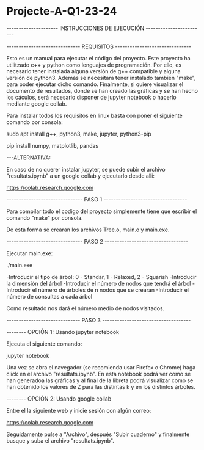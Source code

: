 # Projecte-A-Q1-23-24

--------------------- INSTRUCCIONES DE EJECUCIÓN ------------------------

------------------------------ REQUISITOS -------------------------------

Esto es un manual para ejecutar el código del proyecto. Este proyecto
ha utilitzado c++ y python como lenguajes de programación. Por ello, es
necesario tener instalada alguna versión de g++ compatible y alguna 
versión de python3. Además se necesitara tener instalado también "make", 
para poder ejecutar dicho comando. Finalmente, si quiere visualizar el
documento de resultados, donde se han creado las gráficas y se han hecho 
los cáculos, será necesario disponer de jupyter notebook o hacerlo 
mediante google collab.

Para instalar todos los requisitos en linux basta con poner el siguiente
comando por consola:

sudo apt install g++, python3, make, jupyter, python3-pip

pip install numpy, matplotlib, pandas

---ALTERNATIVA:

En caso de no querer instalar jupyter, se puede subir el archivo 
"resultats.ipynb" a un google collab y ejecutarlo desde alli:

https://colab.research.google.com

------------------------------- PASO 1 ----------------------------------

Para compilar todo el codigo del proyecto simplemente tiene que escribir 
el comando "make" por consola.

De esta forma se crearan los archivos Tree.o, main.o y main.exe.

------------------------------- PASO 2 ---------------------------------- 

Ejecutar main.exe:

./main.exe

-Introducir el tipo de árbol: 0 - Standar, 1 - Relaxed, 2 - Squarish
-Introducir la dimensión del árbol
-Introducir el número de nodos que tendrá el árbol
-Introducir el número de árboles de n nodos que se crearan
-Introducir el número de consultas a cada árbol

Como resultado nos dará el número medio de nodos visitados.

------------------------------ PASO 3 ------------------------------------

-------- OPCIÓN 1: Usando jupyter notebook 

Ejecuta el siguiente comando:

jupyter notebook 

Una vez se abra el navegador (se recomienda usar Firefox o Chrome) haga
click en el archivo "resultats.ipynb". En esta notebook podrá ver como se 
han generadoa las gráficas y al final de la libreta podrá visualizar como 
se han obtenido los valores de Z para las distintas k y en los distintos 
árboles.

-------- OPCIÓN 2: Usando google collab

Entre el la siguiente web y inicie sesión con algún correo:

https://colab.research.google.com

Seguidamente pulse a "Archivo", después "Subir cuaderno" y finalmente 
busque y suba el archivo "resultats.ipynb".


